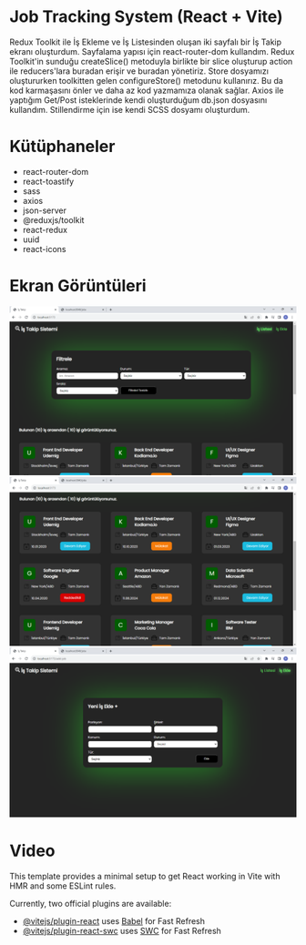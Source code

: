 # Job Tracking System (React + Vite)

Redux Toolkit ile İş Ekleme ve İş Listesinden oluşan iki sayfalı bir İş Takip ekranı oluşturdum.
Sayfalama yapısı için react-router-dom kullandım. 
Redux Toolkit'in sunduğu createSlice() metoduyla birlikte bir slice oluşturup
action ile reducers'lara buradan erişir ve buradan yönetiriz.
Store dosyamızı oluştururken toolkitten gelen configureStore() metodunu kullanırız.
Bu da kod karmaşasını önler ve daha az kod yazmamıza olanak sağlar.
Axios ile yaptığım Get/Post isteklerinde kendi oluşturduğum db.json dosyasını kullandım.
Stillendirme için ise kendi SCSS dosyamı oluşturdum. 


# Kütüphaneler

- react-router-dom
- react-toastify
- sass
- axios
- json-server
- @reduxjs/toolkit
- react-redux
- uuid
- react-icons

# Ekran Görüntüleri

![](/public/images/jt-1.png)
![](/public/images/jt-2.png)
![](/public/images/jt-3.png)

# Video



This template provides a minimal setup to get React working in Vite with HMR and some ESLint rules.

Currently, two official plugins are available:

- [@vitejs/plugin-react](https://github.com/vitejs/vite-plugin-react/blob/main/packages/plugin-react/README.md) uses [Babel](https://babeljs.io/) for Fast Refresh
- [@vitejs/plugin-react-swc](https://github.com/vitejs/vite-plugin-react-swc) uses [SWC](https://swc.rs/) for Fast Refresh
